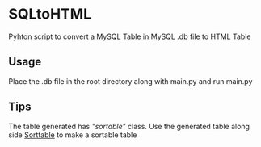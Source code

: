 # SQLtoHTML
Pyhton script to convert a MySQL Table in MySQL .db file to HTML Table

## Usage
Place the .db file in the root directory along with main.py and run main.py

## Tips
The table generated has *"sortable"* class. Use the generated table along side [Sorttable](http://www.kryogenix.org/code/browser/sorttable/) to make a sortable table
